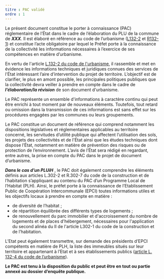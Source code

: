 ```yaml
---
titre : PAC validé
ordre : 1
---
```

Le présent document constitue le porter à connaissance (PAC) réglementaire de l’État dans le cadre de l’élaboration du PLU de la commune de ***XXX***. Il est élaboré en référence au code de l’urbanisme ([L132-2](https://www.legifrance.gouv.fr/codes/article_lc/LEGIARTI000031210796/) et [R132-1](https://www.legifrance.gouv.fr/codes/section_lc/LEGITEXT000006074075/LEGISCTA000031719829/#LEGISCTA000031720809)) et constitue l’acte obligatoire par lequel le Préfet porte à la connaissance de la collectivité les informations nécessaires à l’exercice de ses compétences en matière d’urbanisme.

En vertu de l'article [L.132-2 du code de l'urbanisme](https://www.legifrance.gouv.fr/codes/article_lc/LEGIARTI000031210796/), il rassemble et met en évidence les informations techniques et juridiques connues des services de l'État intéressant l’aire d’intervention du projet de territoire. L’objectif est de clarifier, le plus en amont possible, les principales politiques publiques que la collectivité devra veiller à prendre en compte dans le cadre de ***l’élaboration/la révision*** de son document d'urbanisme.

Le PAC représente un ensemble d'informations à caractère continu qui peut être enrichi à tout moment par de nouveaux éléments. Toutefois, tout retard ou omission dans la transmission de ces informations est sans effet sur les procédures engagées par les communes ou leurs groupements.

Le PAC constitue un document de référence qui comprend notamment les dispositions législatives et réglementaires applicables au territoire concerné, les servitudes d’utilité publique qui affectent l’utilisation des sols, les projets des collectivités et de l'État ainsi que les études techniques dont dispose l’État, notamment en matière de prévention des risques ou de protection de l’environnement. L’avis de l’État sera rédigé en regardant, entre autres, la prise en compte du PAC dans le projet de document d’urbanisme.

***Dans le cas d’un PLUiH*** , le PAC doit également comprendre les éléments définis aux articles L.302-2 et R.302-7 du code de la construction et de l’habitation s’appliquant au contenu du PAC d’un Programme Local de l’Habitat (PLH). Ainsi, le préfet porte à la connaissance de l’Etablissement Public de Coopération Intercommunale (EPCI) toutes informations utiles et les objectifs locaux à prendre en compte en matière :
- de diversité de l’habitat ;
- de répartition équilibrée des différents types de logements ;
- de renouvellement du parc immobilier et d'accroissement du nombre de 	logements et de places d'hébergement, nécessaires pour l'application du second alinéa du II de l'article L302-1 du code de la construction et de l’habitation.

L’Etat peut également transmettre, sur demande des présidents d’EPCI compétents en matière de PLH, la liste des immeubles situés sur leur territoire et appartenant à l’Etat et à ses établissements publics ([article L. 132-4 du code de l’urbanisme](https://www.legifrance.gouv.fr/codes/article_lc/LEGIARTI000031210800)). 

**Le PAC est tenu à la disposition du public et peut être en tout ou partie annexé au dossier d’enquête publique.**
